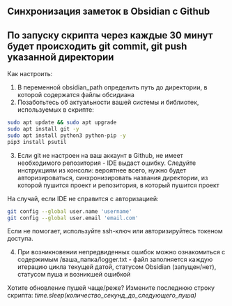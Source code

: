 Синхронизация заметок в Obsidian с Github
---
По запуску скрипта через каждые 30 минут будет происходить git commit, git push указанной директории
---
Как настроить:
1. В переменной obsidian_path определить путь до директории, в которой содержатся файлы обсидиана
2. Позаботьтесь об актуальности вашей системы и библиотек, используемых в скрипте:
```bash
sudo apt update && sudo apt upgrade
sudo apt install git -y
sudo apt install python3 python-pip -y
pip3 install psutil
```
3. Если git не настроен на ваш аккаунт в Github, не имеет необходимого репозитория - IDE выдаст ошибку. Следуйте инструкциям из консоли: вероятнее всего, нужно будет авторизироваться, синхронизировать названия директории, из которой пушится проект и репозитория, в который пушится проект

На случай, если IDE не справится с авторизацией:
```bash
git config --global user.name 'username'
git config --global user.email 'email.com'
```
Если не помогает, используйте ssh-ключ или авторизируйтесь токеном доступа.

4. При возникновении непредвиденных ошибок можно ознакомиться с содержимым /ваша_папка/logger.txt - файл заполняется каждую итерацию цикла текущей датой, статусом Obsidian (запущен/нет), статусом пуша и возникшей ошибкой

Хотите обновление пушей чаще/реже? Измените последнюю строку скрипта: *time.sleep(количество_секунд_до_следующего_пуша)*

